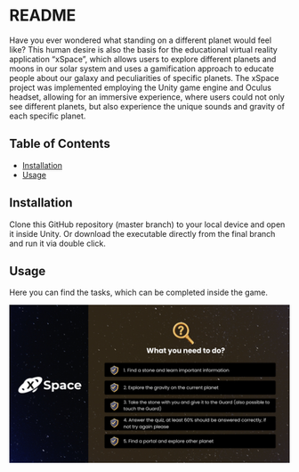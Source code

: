 # README 

Have you ever wondered what standing on a different planet would feel like? This human desire is also the basis for the educational virtual reality application “xSpace”, which allows users to explore different planets and moons in our solar system and uses a gamification approach to educate people about our galaxy and peculiarities of specific planets. The xSpace project was implemented employing the Unity game engine and Oculus headset, allowing for an immersive experience, where users could not only see different planets, but also experience the unique sounds and gravity of each specific planet.

## Table of Contents

- [Installation](#installation)
- [Usage](#usage)

## Installation

Clone this GitHub repository (master branch) to your local device and open it inside Unity.
Or download the executable directly from the final branch and run it via double click.

## Usage

Here you can find the tasks, which can be completed inside the game.

![alt text](https://github.com/emelyrosbach/xSpace/blob/master/Assets/Images/Onboarding.jpg)





